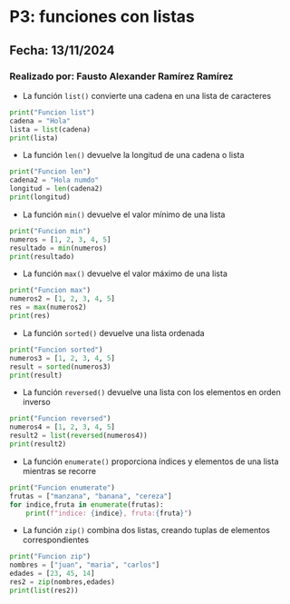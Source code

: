 # P3: funciones con listas
## Fecha: 13/11/2024
### Realizado por: Fausto Alexander Ramírez Ramírez

- La  función `list()` convierte una cadena en una lista de caracteres
``` python
print("Funcion list")
cadena = "Hola"
lista = list(cadena)
print(lista)
```
- La función `len()` devuelve la longitud de una cadena o lista
``` python
print("Funcion len")
cadena2 = "Hola numdo"
longitud = len(cadena2)
print(longitud)
```
- La función `min()` devuelve el valor mínimo de una lista
``` python
print("Funcion min")
numeros = [1, 2, 3, 4, 5]
resultado = min(numeros)
print(resultado)
```
- La función `max()` devuelve el valor máximo de una lista
``` python
print("Funcion max")
numeros2 = [1, 2, 3, 4, 5]
res = max(numeros2)
print(res)
```
- La función `sorted()` devuelve una lista ordenada
``` python
print("Funcion sorted")
numeros3 = [1, 2, 3, 4, 5]
result = sorted(numeros3)
print(result)
```
- La función `reversed()` devuelve una lista con los elementos en orden inverso
``` python
print("Funcion reversed")
numeros4 = [1, 2, 3, 4, 5]
result2 = list(reversed(numeros4))
print(result2)
```
- La función `enumerate()` proporciona índices y elementos de una lista mientras se recorre
``` python
print("Funcion enumerate")
frutas = ["manzana", "banana", "cereza"]
for indice,fruta in enumerate(frutas):
    print(f"indice: {indice}, fruta:{fruta}")
```
- La función `zip()` combina dos listas, creando tuplas de elementos correspondientes
``` python
print("Funcion zip")
nombres = ["juan", "maria", "carlos"]
edades = [23, 45, 14]
res2 = zip(nombres,edades)
print(list(res2))

